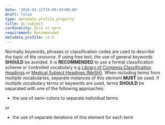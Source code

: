 ```yaml
---
date: '2016-03-21T10:00:43+00:00'
draft: false
type: metadata_profile_property
title: dc:subject
cardinality: Zero or more
requirement: Recommended
metadata_profile: v1-5
---
```

Normally keywords, phrases or classification codes are used to describe the topic of *the resource*. If using free text, the use of general keywords **SHOULD** be avoided. It is **RECOMMENDED** to use a formal classification scheme or controlled vocabulary e.g [Library of Congress Classification Headings](http://www.loc.gov/catdir/cpso/lcco/) or [Medical Subject Headings (MeSH)](http://www.nlm.nih.gov/mesh/). When including terms from multiple vocabularies, separate instances of this element **MUST** be used. If multiple vocabulary terms or keywords are used, terms **SHOULD** be separated with one of the following approaches:

* the use of semi-colons to separate individual terms

or

* the use of separate iterations of this element for each term
